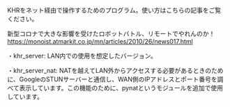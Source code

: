 KHRをネット経由で操作するためのプログラム。使い方はこちらの記事をご覧ください。

新型コロナで大きな影響を受けたロボットバトル、リモートでやれんのか！
https://monoist.atmarkit.co.jp/mn/articles/2010/26/news017.html

・khr_server:
LAN内での使用を想定したバージョン。

・khr_server_nat:
NATを越えてLAN外からアクセスする必要があるときのために、GoogleのSTUNサーバーと通信し、WAN側のIPアドレスとポート番号を調べて表示しています。この機能のために、pynatというモジュールを追加で使用しています。
